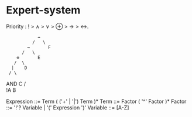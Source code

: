 # Expert-system

Priority : ! > ∧ > ∨ > ⊕ > → > ↔.

                ↔
              /   \
            →       F
          /   \
        ⊕       E
       /  \
      |    D
     / \
   AND  C
  /   \
!A     B


Expression   ::= Term ( ('+' | '|') Term )*
Term         ::= Factor ( '^' Factor )*
Factor       ::= '!'? Variable | '(' Expression ')'
Variable     ::= [A-Z]
